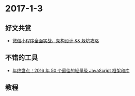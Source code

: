 # 2017-1-3

## 好文共赏

* [微信小程序全面实战，架构设计 && 躲坑攻略](http://www.jianshu.com/p/4433d46e6235)

## 不错的工具

* [年终盘点！2016 年 50 个最佳的轻量级 JavaScript 框架和库](https://zhuanlan.zhihu.com/p/24598210)

## 教程
